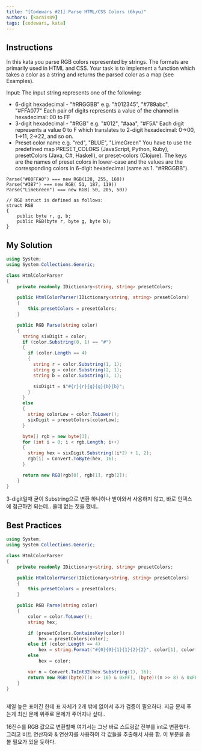 ```yaml
---
title: "[Codewars #21] Parse HTML/CSS Colors (6kyu)"
authors: [karais89]
tags: [codewars, kata]
---
```


## Instructions

In this kata you parse RGB colors represented by strings. The formats are primarily used in HTML and CSS. Your task is to implement a function which takes a color as a string and returns the parsed color as a map (see Examples).

Input:
The input string represents one of the following:

- 6-digit hexadecimal - "#RRGGBB"
e.g. "#012345", "#789abc", "#FFA077"
Each pair of digits represents a value of the channel in hexadecimal: 00 to FF
- 3-digit hexadecimal - "#RGB"
e.g. "#012", "#aaa", "#F5A"
Each digit represents a value 0 to F which translates to 2-digit hexadecimal: 0->00, 1->11, 2->22, and so on.
- Preset color name
e.g. "red", "BLUE", "LimeGreen"
You have to use the predefined map PRESET_COLORS (JavaScript, Python, Ruby), presetColors (Java, C#, Haskell), or preset-colors (Clojure). The keys are the names of preset colors in lower-case and the values are the corresponding colors in 6-digit hexadecimal (same as 1. "#RRGGBB").

```
Parse("#80FFA0") === new RGB(128, 255, 160))
Parse("#3B7") === new RGB( 51, 187, 119))
Parse("LimeGreen") === new RGB( 50, 205, 50))

// RGB struct is defined as follows:
struct RGB
{
    public byte r, g, b;
    public RGB(byte r, byte g, byte b);
}
```

## My Solution

```csharp
using System;
using System.Collections.Generic;

class HtmlColorParser
{
    private readonly IDictionary<string, string> presetColors;

    public HtmlColorParser(IDictionary<string, string> presetColors)
    {
        this.presetColors = presetColors;
    }

    public RGB Parse(string color)
    {
      string sixDigit = color;
      if (color.Substring(0, 1) == "#")
      {
        if (color.Length == 4)
        {
          string r = color.Substring(1, 1);
          string g = color.Substring(2, 1);
          string b = color.Substring(3, 1);

          sixDigit = $"#{r}{r}{g}{g}{b}{b}";
        }
      }
      else
      {
        string colorLow = color.ToLower();
        sixDigit = presetColors[colorLow];
      }

      byte[] rgb = new byte[3];
      for (int i = 0; i < rgb.Length; i++)
      {
        string hex = sixDigit.Substring((i*2) + 1, 2);
        rgb[i] = Convert.ToByte(hex, 16);
      }

      return new RGB(rgb[0], rgb[1], rgb[2]);
    }
}

```

3-digit일때 굳이 Substring으로 변환 하나하나 받아와서 사용하지 않고, 바로 인덱스에 접근하면 되는데.. 쓸데 없는 짓을 했네..

## Best Practices

```csharp
using System;
using System.Collections.Generic;

class HtmlColorParser
{
    private readonly IDictionary<string, string> presetColors;

    public HtmlColorParser(IDictionary<string, string> presetColors)
    {
        this.presetColors = presetColors;
    }

    public RGB Parse(string color)
    {
        color = color.ToLower();
        string hex;

        if (presetColors.ContainsKey(color))
            hex = presetColors[color];
        else if (color.Length == 4)
            hex = string.Format("#{0}{0}{1}{1}{2}{2}", color[1], color[2], color[3]);
        else
            hex = color;

        var n = Convert.ToInt32(hex.Substring(1), 16);
        return new RGB((byte)((n >> 16) & 0xFF), (byte)((n >> 8) & 0xFF), (byte)(n & 0xFF));
    }
}
  
```

제일 높은 표이긴 한데 표 자체가 2개 밖에 없어서 추가 검증이 필요하다.
지금 문제 푸는게 최신 문제 위주로 문제가 주어지나 싶다..

16진수를 RGB 값으로 변환할때
여기서는 그냥 바로 스트링값 전부를 int로 변환했다.
그리고 비트 연산자와 & 연산자를 사용하여 각 값들을 추출해서 사용 함. 이 부분을 좀 볼 필요가 있을 듯하다.